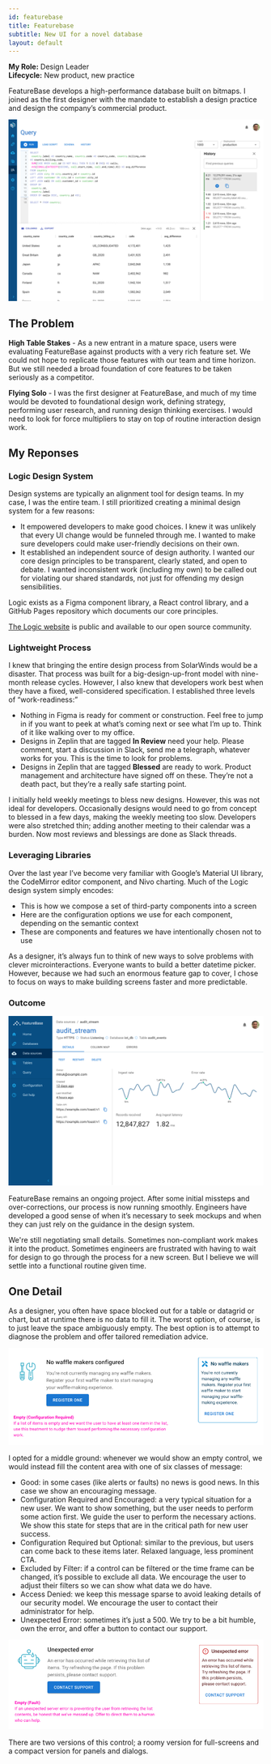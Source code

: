 ```yaml
---
id: featurebase
title: Featurebase
subtitle: New UI for a novel database
layout: default
---
```

**My Role:** Design Leader  
**Lifecycle:** New product, new practice

FeatureBase develops a high-performance database built on bitmaps. I joined as the first designer with the mandate to establish a design practice and design the company’s commercial product.

<a href="../images/featurebase_query.png">![FeatureBase query editor](../images/featurebase_query.png)</a>

## The Problem

**High Table Stakes** - As a new entrant in a mature space, users were evaluating FeatureBase against products with a very rich feature set. We could not hope to replicate those features with our team and time horizon. But we still needed a broad foundation of core features to be taken seriously as a competitor.

**Flying Solo** - I was the first designer at FeatureBase, and much of my time would be devoted to foundational design work, defining strategy, performing user research, and running design thinking exercises. I would need to look for force multipliers to stay on top of routine interaction design work.

## My Reponses

### Logic Design System

Design systems are typically an alignment tool for design teams. In my case, I was the entire team. I still prioritized creating a minimal design system for a few reasons:
- It empowered developers to make good choices. I knew it was unlikely that every UI change would be funneled through me. I wanted to make sure developers could make user-friendly decisions on their own.
- It established an independent source of design authority. I wanted our core design principles to be transparent, clearly stated, and open to debate. I wanted inconsistent work (including my own) to be called out for violating our shared standards, not just for offending my design sensibilities.

Logic exists as a Figma component library, a React control library, and a GitHub Pages repository which documents our core principles.

[The Logic website](https://molecula.github.io/logic-docs/) is public and available to our open source community.

### Lightweight Process

I knew that bringing the entire design process from SolarWinds would be a disaster. That process was built for a big-design-up-front model with nine-month release cycles. However, I also knew that developers work best when they have a fixed, well-considered specification. I established three levels of “work-readiness:”

- Nothing in Figma is ready for comment or construction. Feel free to jump in if you want to peek at what’s coming next or see what I’m up to. Think of it like walking over to my office.
- Designs in Zeplin that are tagged **In Review** need your help. Please comment, start a discussion in Slack, send me a telegraph, whatever works for you. This is the time to look for problems.
- Designs in Zeplin that are tagged **Blessed** are ready to work. Product management and architecture have signed off on these. They’re not a death pact, but they’re a really safe starting point.

I initially held weekly meetings to bless new designs. However, this was not ideal for developers. Occasionally designs would need to go from concept to blessed in a few days, making the weekly meeting too slow. Developers were also stretched thin; adding another meeting to their calendar was a burden. Now most reviews and blessings are done as Slack threads.

### Leveraging Libraries

Over the last year I’ve become very familiar with Google’s Material UI library, the CodeMirror editor component, and Nivo charting. Much of the Logic design system simply encodes:

- This is how we compose a set of third-party components into a screen
- Here are the configuration options we use for each component, depending on the semantic context
- These are components and features we have intentionally chosen not to use

As a designer, it’s always fun to think of new ways to solve problems with clever microinteractions. Everyone wants to build a better datetime picker. However, because we had such an enormous feature gap to cover, I chose to focus on ways to make building screens faster and more predictable.

### Outcome

<a href="../images/featurebase_source.png">![FeatureBase source detail dashboard](../images/featurebase_source.png)</a>

FeatureBase remains an ongoing project. After some initial missteps and over-corrections, our process is now running smoothly. Engineers have developed a good sense of when it’s necessary to seek mockups and when they can just rely on the guidance in the design system. 

We're still negotiating small details. Sometimes non-compliant work makes it into the product. Sometimes engineers are frustrated with having to wait for design to go through the process for a new screen. But I believe we will settle into a functional routine given time.

## One Detail

As a designer, you often have space blocked out for a table or datagrid or chart, but at runtime there is no data to fill it. The worst option, of course, is to just leave the space ambiguously empty. The best option is to attempt to diagnose the problem and offer tailored remediation advice.

<a href="../images/featurebase_additem.png">![Configuration required empty state](../images/featurebase_additem.png)</a>

I opted for a middle ground: whenever we would show an empty control, we would instead fill the content area with one of six classes of message:
- Good: in some cases (like alerts or faults) no news is good news. In this case we show an encouraging message.
- Configuration Required and Encouraged: a very typical situation for a new user. We want to show something, but the user needs to perform some action first. We guide the user to perform the necessary actions. We show this state for steps that are in the critical path for new user success.
- Configuration Required but Optional: similar to the previous, but users can come back to these items later. Relaxed language, less prominent CTA.
- Excluded by Filter: if a control can be filtered or the time frame can be changed, it’s possible to exclude all data. We encourage the user to adjust their filters so we can show what data we do have.
- Access Denied: we keep this message sparse to avoid leaking details of our security model. We encourage the user to contact their administrator for help.
- Unexpected Error: sometimes it’s just a 500. We try to be a bit humble, own the error, and offer a button to contact our support.

<a href="../images/featurebase_erroritem.png">![Error message empty state](../images/featurebase_erroritem.png)</a>

There are two versions of this control; a roomy version for full-screens and a compact version for panels and dialogs.

